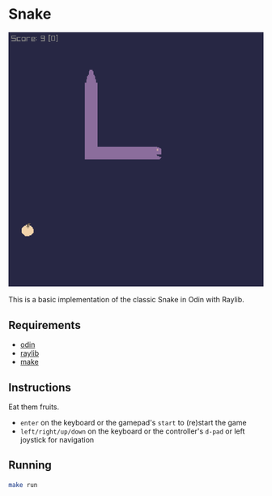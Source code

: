 # Snake

![snake](screenshot.png)

This is a basic implementation of the classic Snake in Odin with Raylib.

## Requirements

- [odin](https://odin-lang.org/)
- [raylib](https://www.raylib.com/)
- [make](https://www.gnu.org/software/make/)

## Instructions

Eat them fruits.

- `enter` on the keyboard or the gamepad's `start` to (re)start the game
- `left/right/up/down` on the keyboard or the controller's `d-pad` or left joystick for navigation

## Running

```bash
make run
```
